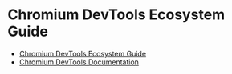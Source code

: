 # Chromium DevTools Ecosystem Guide

[logo]: https://github.com/ChromeDevTools/devtools-logo/raw/master/logos/png/devtools-circle-48.png
[home]: README.md
[devtools]: ../README.md

* [Chromium DevTools Ecosystem Guide][home]
* [Chromium DevTools Documentation][devtools]
